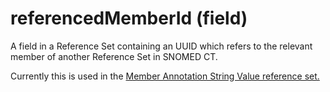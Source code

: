 # referencedMemberId (field)

A field in a Reference Set containing an UUID which refers to the relevant member of another Reference Set in SNOMED CT.

Currently this is used in the [Member Annotation String Value reference set.](../../../reference-set-release-file-specification/5.2-reference-set-types/5.2.4-metadata-reference-sets/5.2.4.9-member-annotation-string-value-reference-set.md)
